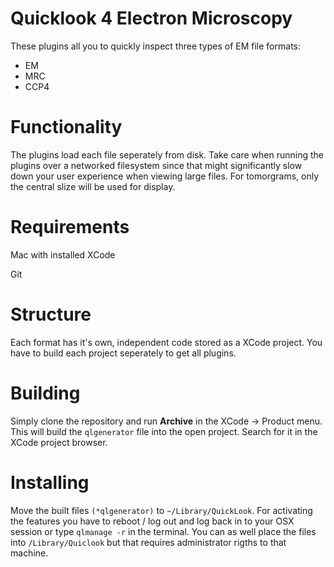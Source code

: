 # Quicklook 4 Electron Microscopy

These plugins all you to quickly inspect three types of EM file formats:

- EM
- MRC
- CCP4

# Functionality
The plugins load each file seperately from disk. Take care when running the plugins over a networked filesystem since that might significantly slow down your user experience when viewing large files. For tomorgrams, only the central slize will be used for display. 

# Requirements
Mac with installed XCode

Git

# Structure
Each format has it's own, independent code stored as a XCode project. You have to build each project seperately to get all plugins.

# Building
Simply clone the repository and run **Archive** in the XCode -> Product menu. This will build the `qlgenerator` file into the open project. Search for it in the XCode project browser.

# Installing
Move the built files `(*qlgenerator)` to `~/Library/QuickLook`. For activating the features you have to reboot / log out and log back in to your OSX session or type `qlmanage -r` in the terminal. You can as well place the files into `/Library/Quiclook` but that requires administrator rigths to that machine.
